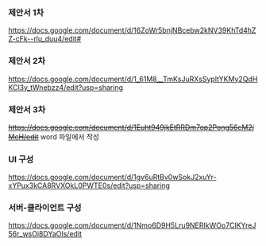 ### 제안서 1차
https://docs.google.com/document/d/16ZoWr5bnjNBcebw2kNV39KhTd4hZZ-cFk--rlu_duu4/edit#

### 제안서 2차
https://docs.google.com/document/d/1_61M8__TmKsJuRXsSypltYKMy2QdHKCl3y_tWnebzz4/edit?usp=sharing

### 제안서 3차
~~https://docs.google.com/document/d/1Euht949jkEtRRDm7op2Pong56cM2jMcH/edit~~
word 파일에서 작성

### UI 구성
https://docs.google.com/document/d/1gv6uRtBv0wSokJ2xuYr-xYPux3kCA8RVXOkL0PWTE0s/edit?usp=sharing

### 서버-클라이언트 구성
https://docs.google.com/document/d/1Nmo6D9H5Lru9NERIkWOo7ClKYreJ56r_wsOi8DYaOIs/edit
